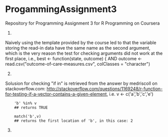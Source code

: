 ProgammingAssignment3
=====================

Repository for Programming Assignment 3 for R Programming on Coursera

1.
Naively using the template provided by the course led to that the variable storing the read-in data have the same name as the second argument, which is the very reason the test for checking arguments did not work at the first place, i.e.,
        best <- function(state, outcome) {
AND
          outcome <- read.csv("outcome-of-care-measures.csv", colClasses = "character")

2.
Solusion for checking "if in" is retrieved from the answer by medriscoll on stackoverflow.com: http://stackoverflow.com/questions/1169248/r-function-for-testing-if-a-vector-contains-a-given-element, i.e.
        v <- c('a','b','c','e')

        'b' %in% v
        ## returns TRUE

        match('b',v)
        ## returns the first location of 'b', in this case: 2

3.
